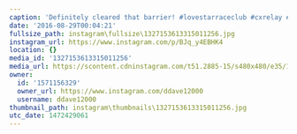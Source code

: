 ```yaml
---
caption: 'Definitely cleared that barrier! #lovestarraceclub #cxrelay #crossishere'
date: '2016-08-29T00:04:21'
fullsize_path: instagram\fullsize\1327153613315011256.jpg
instagram_url: https://www.instagram.com/p/BJq_y4EBHK4
location: {}
media_id: '1327153613315011256'
media_url: https://scontent.cdninstagram.com/t51.2885-15/s480x480/e35/13687059_350072131991402_570460084_n.jpg?ig_cache_key=MTMyNzE1MzYxMzMxNTAxMTI1Ng%3D%3D.2
owner:
  id: '1571156329'
  owner_url: https://www.instagram.com/ddave12000
  username: ddave12000
thumbnail_path: instagram\thumbnails\1327153613315011256.jpg
utc_date: 1472429061
---
```

